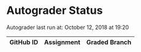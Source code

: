 # Autograder Status
Autograder last run at: October 12, 2018 at 19:20

| GitHub ID | Assignment | Graded Branch |
|-----------|------------|---------------|
